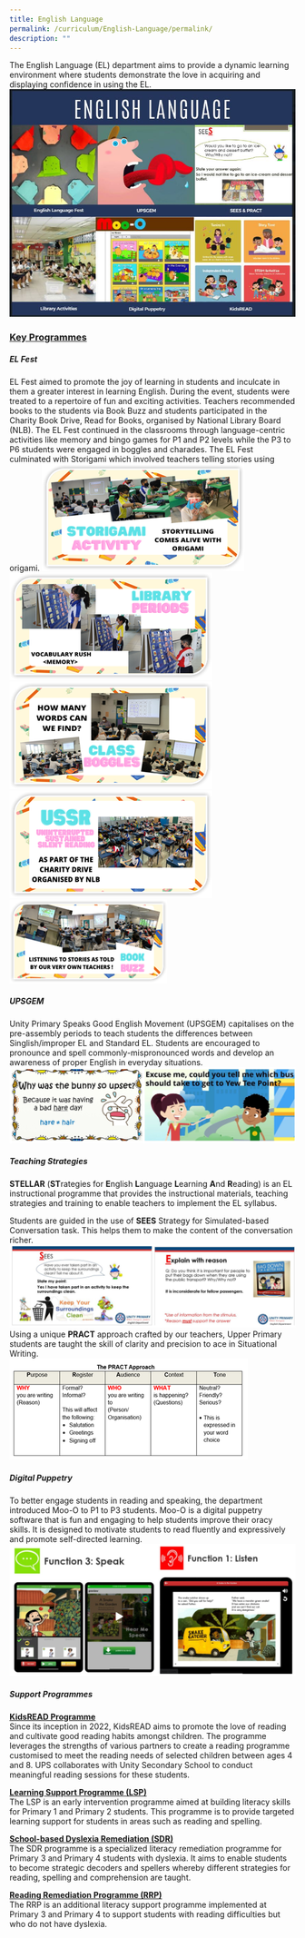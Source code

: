 ```yaml
---
title: English Language
permalink: /curriculum/English-Language/permalink/
description: ""
---
```

The English Language (EL) department aims to provide a dynamic learning environment where students demonstrate the love in acquiring and displaying confidence in using the EL. 
![](/images/Curriculum/2023/EL/EL%20Pic1.jpg)
### **<u>Key Programmes</u>**
##### **EL Fest**
EL Fest aimed to promote the joy of learning in students and inculcate in them a greater interest in learning English. During the event, students were treated to a repertoire of fun and exciting activities. Teachers recommended books to the students via Book Buzz and students participated in the Charity Book Drive, Read for Books, organised by National Library Board (NLB). The EL Fest continued in the classrooms through language-centric activities like memory and bingo games for P1 and P2 levels while the P3 to P6 students were engaged in boggles and charades. The EL Fest culminated with Storigami which involved teachers telling stories using origami.
![](/images/Curriculum/2023/EL/EL%20Fest%201.png)![](/images/Curriculum/2023/EL/EL%20Fest%202.png)![](/images/Curriculum/2023/EL/EL%20Fest%203.png)![](/images/Curriculum/2023/EL/EL%20Fest%204.png)![](/images/Curriculum/2023/EL/EL%20Fest%205.png)
##### **UPSGEM**
Unity Primary Speaks Good English Movement (UPSGEM) capitalises on the pre-assembly periods to teach students the differences between Singlish/improper EL and Standard EL. Students are encouraged to pronounce and spell commonly-mispronounced words and develop an awareness of proper English in everyday situations.
![](/images/Curriculum/2023/EL/EL%20UPSGEM%20.jpg)
##### **Teaching Strategies**
**STELLAR** (**ST**rategies for **E**nglish **L**anguage **L**earning **A**nd **R**eading) is an EL instructional programme that provides the instructional materials, teaching strategies and training to enable teachers to implement the EL syllabus.  

Students are guided in the use of **SEES** Strategy for Simulated-based Conversation task. This helps them to make the content of the conversation richer. 
![](/images/Curriculum/2023/EL/EL%20SEES.jpg)
Using a unique **PRACT** approach crafted by our teachers, Upper Primary students are taught the skill of clarity and precision to ace in Situational Writing.   
![](/images/Curriculum/2023/EL/EL%20Pract%20Approach.png)
##### **Digital Puppetry**
To better engage students in reading and speaking, the department introduced Moo-O to P1 to P3 students. Moo-O is a digital puppetry software that is fun and engaging to help students improve their oracy skills. It is designed to motivate students to read fluently and expressively and promote self-directed learning. 
![](/images/Curriculum/2023/EL/EL%20Moo%20O.jpg)
##### **Support Programmes**
**<u>KidsREAD Programme</u>**
<br>Since its inception in 2022, KidsREAD aims to promote the love of reading and cultivate good reading habits amongst children. The programme leverages the strengths of various partners to create a reading programme customised to meet the reading needs of selected children between ages 4 and 8. UPS collaborates with Unity Secondary School to conduct meaningful reading sessions for these students.

**<u>Learning Support Programme (LSP)</u>**
<br>The LSP is an early intervention programme aimed at building literacy skills for Primary 1 and Primary 2 students.  This programme is to provide targeted learning support for students in areas such as reading and spelling.

**<u>School-based Dyslexia Remediation (SDR)</u>**
<br>The SDR programme is a specialized literacy remediation programme for Primary 3 and Primary 4 students with dyslexia.  It aims to enable students to become strategic decoders and spellers whereby different strategies for reading, spelling and comprehension are taught. 

**<u>Reading Remediation Programme (RRP)</u>**
<br>The RRP is an additional literacy support programme implemented at Primary 3 and Primary 4 to support students with reading difficulties but who do not have dyslexia.